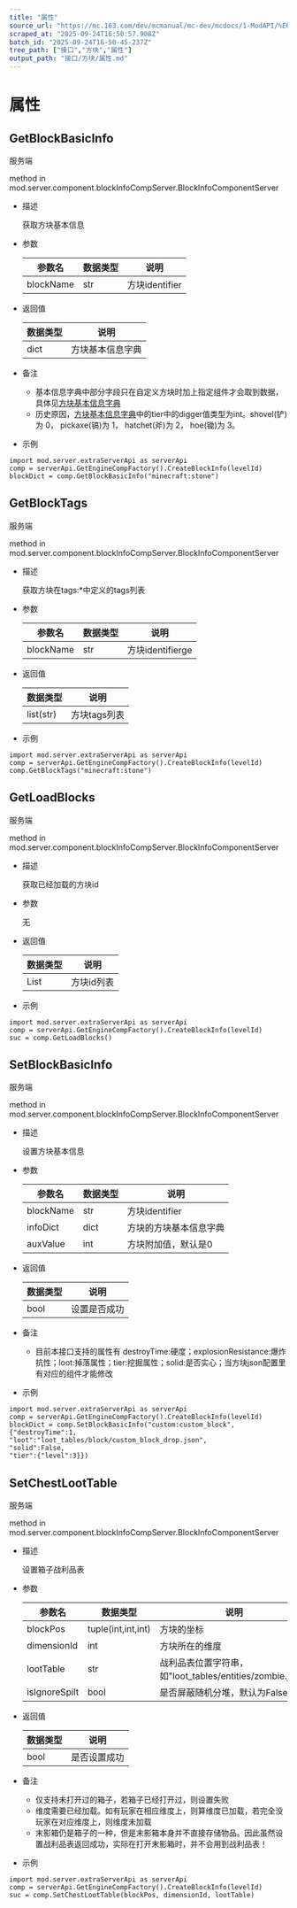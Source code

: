 ```yaml
---
title: "属性"
source_url: "https://mc.163.com/dev/mcmanual/mc-dev/mcdocs/1-ModAPI/%E6%8E%A5%E5%8F%A3/%E6%96%B9%E5%9D%97/%E5%B1%9E%E6%80%A7.html"
scraped_at: "2025-09-24T16:50:57.908Z"
batch_id: "2025-09-24T16-50-45-237Z"
tree_path: ["接口","方块","属性"]
output_path: "接口/方块/属性.md"
---
```


#  属性

##  GetBlockBasicInfo

服务端

method in mod.server.component.blockInfoCompServer.BlockInfoComponentServer

*   描述
    
    获取方块基本信息
    
*   参数
    
    | 参数名 | 数据类型 | 说明 |
    | --- | --- | --- |
    | blockName | str | 方块identifier |
    
*   返回值
    
    | 数据类型 | 说明 |
    | --- | --- |
    | dict | 方块基本信息字典 |
    
*   备注
    
    *   基本信息字典中部分字段只在自定义方块时加上指定组件才会取到数据，具体见[方块基本信息字典](https://mc.163.com/dev/mcmanual/mc-dev/mcguide/20-玩法开发/10-基本概念/1-我的世界基础概念.html#方块基本信息字典#方块基本信息字典)
    *   历史原因，[方块基本信息字典](https://mc.163.com/dev/mcmanual/mc-dev/mcguide/20-玩法开发/10-基本概念/1-我的世界基础概念.html#方块基本信息字典#方块基本信息字典)中的tier中的digger值类型为int。shovel(铲)为 0， pickaxe(镐)为 1， hatchet(斧)为 2， hoe(锄)为 3。
*   示例
    

```
import mod.server.extraServerApi as serverApi
comp = serverApi.GetEngineCompFactory().CreateBlockInfo(levelId)
blockDict = comp.GetBlockBasicInfo("minecraft:stone")

```

##  GetBlockTags

服务端

method in mod.server.component.blockInfoCompServer.BlockInfoComponentServer

*   描述
    
    获取方块在tags:\*中定义的tags列表
    
*   参数
    
    | 参数名 | 数据类型 | 说明 |
    | --- | --- | --- |
    | blockName | str | 方块identifierge |
    
*   返回值
    
    | 数据类型 | 说明 |
    | --- | --- |
    | list(str) | 方块tags列表 |
    
*   示例
    

```
import mod.server.extraServerApi as serverApi
comp = serverApi.GetEngineCompFactory().CreateBlockInfo(levelId)
comp.GetBlockTags("minecraft:stone")

```

##  GetLoadBlocks

服务端

method in mod.server.component.blockInfoCompServer.BlockInfoComponentServer

*   描述
    
    获取已经加载的方块id
    
*   参数
    
    无
    
*   返回值
    
    | 数据类型 | 说明 |
    | --- | --- |
    | List | 方块id列表 |
    
*   示例
    

```
import mod.server.extraServerApi as serverApi
comp = serverApi.GetEngineCompFactory().CreateBlockInfo(levelId)
suc = comp.GetLoadBlocks()

```

##  SetBlockBasicInfo

服务端

method in mod.server.component.blockInfoCompServer.BlockInfoComponentServer

*   描述
    
    设置方块基本信息
    
*   参数
    
    | 参数名 | 数据类型 | 说明 |
    | --- | --- | --- |
    | blockName | str | 方块identifier |
    | infoDict | dict | 方块的方块基本信息字典 |
    | auxValue | int | 方块附加值，默认是0 |
    
*   返回值
    
    | 数据类型 | 说明 |
    | --- | --- |
    | bool | 设置是否成功 |
    
*   备注
    
    *   目前本接口支持的属性有 destroyTime:硬度；explosionResistance:爆炸抗性；loot:掉落属性；tier:挖掘属性；solid:是否实心；当方块json配置里有对应的组件才能修改
*   示例
    

```
import mod.server.extraServerApi as serverApi
comp = serverApi.GetEngineCompFactory().CreateBlockInfo(levelId)
blockDict = comp.SetBlockBasicInfo("custom:custom_block", {"destroyTime":1,
"loot":"loot_tables/block/custom_block_drop.json",
"solid":False,
"tier":{"level":3}})

```

##  SetChestLootTable

服务端

method in mod.server.component.blockInfoCompServer.BlockInfoComponentServer

*   描述
    
    设置箱子战利品表
    
*   参数
    
    | 参数名 | 数据类型 | 说明 |
    | --- | --- | --- |
    | blockPos | tuple(int,int,int) | 方块的坐标 |
    | dimensionId | int | 方块所在的维度 |
    | lootTable | str | 战利品表位置字符串，如"loot_tables/entities/zombie.json" |
    | isIgnoreSpilt | bool | 是否屏蔽随机分堆，默认为False |
    
*   返回值
    
    | 数据类型 | 说明 |
    | --- | --- |
    | bool | 是否设置成功 |
    
*   备注
    
    *   仅支持未打开过的箱子，若箱子已经打开过，则设置失败
    *   维度需要已经加载。如有玩家在相应维度上，则算维度已加载，若完全没玩家在对应维度上，则维度未加载
    *   末影箱仍是箱子的一种，但是末影箱本身并不直接存储物品。因此虽然设置战利品表返回成功，实际在打开末影箱时，并不会用到战利品表！
*   示例
    

```
import mod.server.extraServerApi as serverApi
comp = serverApi.GetEngineCompFactory().CreateBlockInfo(levelId)
suc = comp.SetChestLootTable(blockPos, dimensionId, lootTable)

```